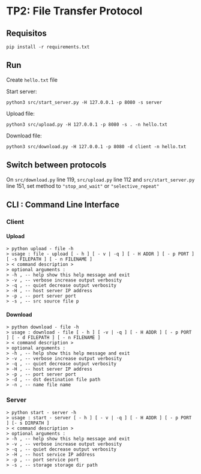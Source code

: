 # TP2: File Transfer Protocol

## Requisitos

`pip install -r requirements.txt`

## Run

Create `hello.txt` file

Start server:

```
python3 src/start_server.py -H 127.0.0.1 -p 8080 -s server
```

Upload file:

```
python3 src/upload.py -H 127.0.0.1 -p 8080 -s . -n hello.txt
```

Download file:

```
python3 src/download.py -H 127.0.0.1 -p 8080 -d client -n hello.txt
```

## Switch between protocols

On `src/download.py` line 119, `src/upload.py` line 112 and
`src/start_server.py` line 151, set method to `"stop_and_wait"` or
`"selective_repeat"`

## CLI : Command Line Interface

### Client

#### Upload

```
> python upload - file -h
> usage : file - upload [ - h ] [ - v | -q ] [ - H ADDR ] [ - p PORT ] [ -s FILEPATH ] [ - n FILENAME ]
> < command description >
> optional arguments :
> -h , -- help show this help message and exit
> -v , -- verbose increase output verbosity
> -q , -- quiet decrease output verbosity
> -H , -- host server IP address
> -p , -- port server port
> -s , -- src source file p
```

#### Download

```
> python download - file -h
> usage : download - file [ - h ] [ -v | -q ] [ - H ADDR ] [ - p PORT ] [ - d FILEPATH ] [ - n FILENAME ]
> < command description >
> optional arguments :
> -h , -- help show this help message and exit
> -v , -- verbose increase output verbosity
> -q , -- quiet decrease output verbosity
> -H , -- host server IP address
> -p , -- port server port
> -d , -- dst destination file path
> -n , -- name file name
```

### Server

```
> python start - server -h
> usage : start - server [ - h ] [ - v | -q ] [ - H ADDR ] [ - p PORT ] [- s DIRPATH ]
> < command description >
> optional arguments :
> -h , -- help show this help message and exit
> -v , -- verbose increase output verbosity
> -q , -- quiet decrease output verbosity
> -H , -- host service IP address
> -p , -- port service port
> -s , -- storage storage dir path
```
